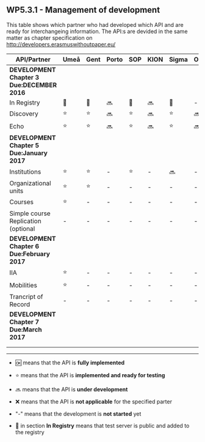 ## WP5.3.1 - Management of development 

This table shows which partner who had developed which API and are ready for interchangeing information. The API:s are devided in the same matter as chapter specification on http://developers.erasmuswithoutpaper.eu/


| API/Partner                                 | Umeå  | Gent  | Porto |  SOP  | KION  | Sigma | Oslo  | Warsaw | Others|
| ------------------------------------------- | ----- | ----- | ----- | ----- | ----- | ----- | ----- | ------ | ----- |
| **DEVELOPMENT Chapter 3 Due:DECEMBER 2016** |       |       |       |       |       |       |       |        |       |
| In Registry                                 |:link: |:link: |:soon: |:link: |:soon: |:link: |   -   |:link:  |   -   |
| Discovery                                   |:star: |:star: |:soon: |:star: |:soon: |:star: |:soon: |:star:  |   -   |
| Echo                                        |:star: |:star: |:soon: |:star: |:soon: |:star: |:soon: |:star:  |   -   |
| **DEVELOPMENT Chapter 5 Due:January 2017**  |       |       |       |       |       |       |       |        |       | 
| Institutions                                |:star: |:star: |   -   |:star: |   -   |:soon: |   -   |:star:  |   -   |
| Organizational units                        |:star: |:star: |   -   |   -   |   -   |   -   |   -   |:star:  |   -   |
| Courses                                     |:star: |   -   |   -   |   -   |   -   |   -   |   -   |   -    |   -   |
| Simple course Replication (optional         |   -   |   -   |   -   |   -   |   -   |   -   |   -   |   -    |   -   |
| **DEVELOPMENT Chapter 6 Due:February 2017** |       |       |       |       |       |       |       |        |       |
| IIA                                         |:star: |   -   |   -   |   -   |   -   |   -   |   -   |   -    |   -   |
| Mobilities                                  |:star: |   -   |   -   |   -   |   -   |   -   |   -   |   -    |   -   |
| Trancript of Record                         |   -   |   -   |   -   |   -   |   -   |   -   |   -   |   -    |   -   |
| **DEVELOPMENT Chapter 7 Due:March 2017**    |       |       |       |       |       |       |       |        |       |
|                                             |       |       |       |       |       |       |       |        |       |
|                                             |       |       |       |       |       |       |       |        |       |

---
* :ok: means that the API is **fully implemented**
* :star: means that the API is **implemented and ready for testing**
* :soon: means that the API is **under development**
* :x: means that the API is **not applicable** for the specified parter 
* "-" means that the development is **not started** yet

* :link: in section **In Registry** means that test server is public and added to the registry 
